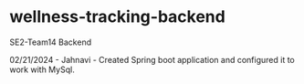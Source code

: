 # wellness-tracking-backend
SE2-Team14 Backend

02/21/2024 - Jahnavi - Created Spring boot application and configured it to work with MySql.
